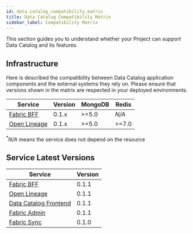 ```yaml
---
id: data_catalog_compatibility_matrix
title: Data Catalog Compatibility Matrix
sidebar_label: Compatibility Matrix
---
```


This section guides you to understand whether your Project can support Data Catalog and its features.

## Infrastructure

Here is described the compatibility between Data Catalog application components and the external systems they rely on.
Please ensure that versions shown in the matrix are respected in your deployed environments.


| Service                                                     | Version | MongoDB | Redis  |
| ----------------------------------------------------------- | ------- | ------- | ------ |
| [Fabric BFF](/data_catalog/data_catalog_fabric_bff.mdx)     | 0.1.x   | \>=5.0  | _N/A_  |
| [Open Lineage](/data_catalog/data_catalog_open_lineage.mdx) | 0.1.x   | \>=5.0  | \>=7.0 |
<p><sup>*</sup><em>N/A</em> means the service does not depend on the resource</p>

## Service Latest Versions

| Service                                                          | Version |
| ---------------------------------------------------------------- | ------- |
| [Fabric BFF](/data_catalog/data_catalog_fabric_bff.mdx)          | 0.1.1   |
| [Open Lineage](/data_catalog/data_catalog_open_lineage.mdx)      | 0.1.1   |
| [Data Catalog Frontend](/data_catalog/frontend/overview.mdx)     | 0.1.1   |
| [Fabric Admin](/data_catalog/database_setup.mdx)                 | 0.1.1   |
| [Fabric Sync](/data_catalog/data_catalog_agent_setup.mdx)        | 0.1.0   |